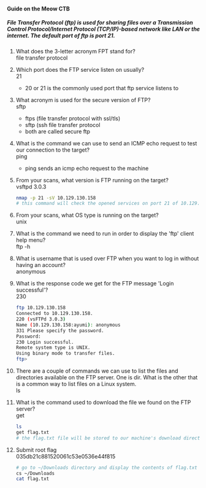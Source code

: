#### Guide on the Meow CTB

#####  File Transfer Protocol (ftp) is used for sharing files over a Transmission Control Protocol/Internet Protocol (TCP/IP)-based network like LAN or the internet. The default port of ftp is port 21.

1. What does the 3-letter acronym FPT stand for?<br>
file transfer protocol

2. Which port does the FTP service listen on usually?<br>
21
	- 20 or 21 is the commonly used port that ftp service listens to

3. What acronym is used for the secure version of FTP?<br>
sftp

	- ftps (file transfer protocol with ssl/tls)
	- sftp (ssh file transfer protocol
	- both are called secure ftp

4. What is the command we can use to send an ICMP echo request to test our connection to the target?<br>
ping 
	- ping sends an icmp echo request to the machine

5. From your scans, what version is FTP running on the target?<br>
vsftpd 3.0.3
	```bash
	nmap -p 21 -sV 10.129.130.158
	# this command will check the opened services on port 21 of 10.129.130.158
	```

6. From your scans, what OS type is running on the target?<br>
unix

7. What is the command we need to run in order to display the 'ftp' client help menu?<br>
ftp -h

8. What is username that is used over FTP when you want to log in without having an account?<br>
anonymous

9. What is the response code we get for the FTP message 'Login successful'?<br>
230 
	```bash
	ftp 10.129.130.158
	Connected to 10.129.130.158.
	220 (vsFTPd 3.0.3)
	Name (10.129.130.158:ayumi): anonymous
	331 Please specify the password.
	Password: 
	230 Login successful.
	Remote system type is UNIX.
	Using binary mode to transfer files.
	ftp> 
	```

10. There are a couple of commands we can use to list the files and directories available on the FTP server. One is dir. What is the other that is a common way to list files on a Linux system.<br>
ls

11. What is the command used to download the file we found on the FTP server?<br>
get
	```bash
	ls
	get flag.txt
	# the flag.txt file will be stored to our machine's download directory
	```
12. Submit root flag<br>
035db21c881520061c53e0536e44f815
	```bash
	# go to ~/Downloads directory and display the contents of flag.txt
	cs ~/Downloads
	cat flag.txt
	```
